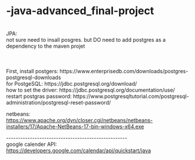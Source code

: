 # -java-advanced_final-project


<br />
JPA: <br />
not sure need to insall posgres. but DO need to add postgres as a dependency to the maven projet <br />
<br />
<br />
<br />
First, install postgers: https://www.enterprisedb.com/downloads/postgres-postgresql-downloads <br />
for PostgeSQL: https://jdbc.postgresql.org/download/ <br />
how to set the driver: https://jdbc.postgresql.org/documentation/use/ <br />
restart postgras password: https://www.postgresqltutorial.com/postgresql-administration/postgresql-reset-password/ <br />



netbeans: <br />
https://www.apache.org/dyn/closer.cgi/netbeans/netbeans-installers/17/Apache-NetBeans-17-bin-windows-x64.exe <br />


---------------------------------------------------<br />
google calender API: <br />
https://developers.google.com/calendar/api/quickstart/java <br />
